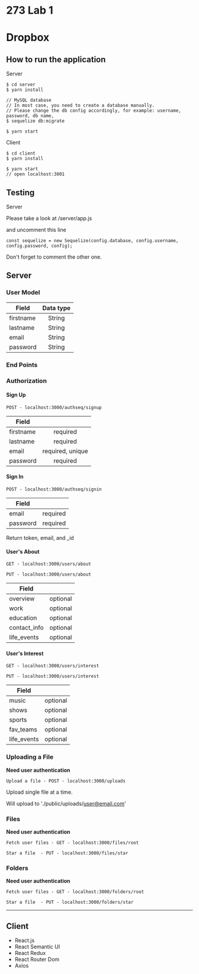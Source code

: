 # 273 Lab 1

# Dropbox

## How to run the application

Server
```
$ cd server
$ yarn install

// MySQL database
// In most case, you need to create a database manually.
// Please change the db config accordingly, for example: username, password, db name,
$ sequelize db:migrate

$ yarn start
```

Client
```
$ cd client
$ yarn install

$ yarn start
// open localhost:3001

```


## Testing

Server

Please take a look at /server/app.js

and uncomment this line
```
const sequelize = new Sequelize(config.database, config.username, config.password, config);
```
Don't forget to comment the other one.


## Server

### User Model

| Field         | Data type     |
| --------------|:-------------:|
| firstname     | String        |
| lastname      | String        |
| email         | String        |
| password      | String        |



### End Points

### Authorization
#### Sign Up
```
POST - localhost:3000/authseq/signup
```
| Field         |      |
| --------------|:-------------:|
| firstname     | required        |
| lastname      | required        |
| email         | required, unique        |
| password      | required        |


#### Sign In
```
POST - localhost:3000/authseq/signin
```
| Field         |      |
| --------------|:-------------:|
| email         | required        |
| password      | required        |

Return token, email, and _id

#### User's About 
```
GET - localhost:3000/users/about
```
```
PUT - localhost:3000/users/about
```
| Field         |      |
| --------------|:-------------:|
| overview     | optional        |
| work      | optional        |
| education         | optional        |
| contact_info     | optional        |
| life_events     | optional        |


#### User's Interest
```
GET - localhost:3000/users/interest
```
```
PUT - localhost:3000/users/interest
```
| Field         |      |
| --------------|:-------------:|
| music     | optional        |
| shows      | optional        |
| sports         | optional        |
| fav_teams     | optional        |
| life_events     | optional        |


### Uploading a File
**Need user authentication**
```
Upload a file - POST - localhost:3000/uploads

```

Upload single file at a time.

Will upload to './public/uploads/<user@email.com>'

### Files
**Need user authentication**
```
Fetch user files - GET - localhost:3000/files/root

```

```
Star a file  - PUT - localhost:3000/files/star

```

### Folders
**Need user authentication**
```
Fetch user files - GET - localhost:3000/folders/root

```

```
Star a file  - PUT - localhost:3000/folders/star

```



---
## Client

* React.js
* React Semantic UI
* React Redux
* React Router Dom
* Axios


